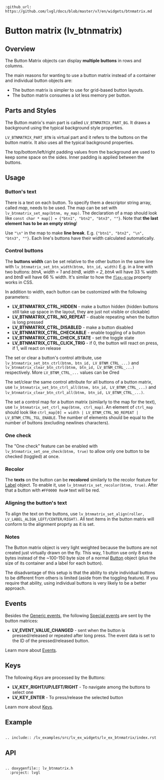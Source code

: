 ```eval_rst
:github_url: https://github.com/lvgl/docs/blob/master/v7/en/widgets/btnmatrix.md
```
# Button matrix (lv_btnmatrix)

## Overview

The Button Matrix objects can display **multiple buttons** in rows and columns.

The main reasons for wanting to use a button matrix instead of a container and individual button objects are:
- The button matrix is simpler to use for grid-based button layouts.
- The button matrix consumes a lot less memory per button.


## Parts and Styles
The Button matrix's main part is called `LV_BTNMATRIX_PART_BG`. It draws a background using the typical background style properties.

`LV_BTNMATRIX_PART_BTN` is virtual part and it refers to the buttons on the button matrix. It also uses all the typical background properties.

The top/bottom/left/right padding values from the background are used to keep some space on the sides. Inner padding is applied between the buttons.

## Usage

### Button's text
There is a text on each button. To specify them a descriptor string array, called *map*, needs to be used.
The map can be set with `lv_btnmatrix_set_map(btnm, my_map)`.
The declaration of a map should look like `const char * map[] = {"btn1", "btn2", "btn3", ""}`.
Note that **the last element has to be an empty string**!  

Use `"\n"` in the map  to make **line break**. E.g. `{"btn1", "btn2", "\n", "btn3", ""}`. Each line's buttons have their width calculated automatically.

### Control buttons
The **buttons width** can be set relative to the other button in the same line with `lv_btnmatrix_set_btn_width(btnm, btn_id, width)`
E.g. in a line with two buttons: *btnA, width = 1* and *btnB, width = 2*, *btnA* will have 33 % width and *btnB* will have 66 % width. 
It's similar to how the [`flex-grow`](https://developer.mozilla.org/en-US/docs/Web/CSS/flex-grow) property works in CSS.

In addition to width, each button can be customized with the following parameters:
- **LV_BTNMATRIX_CTRL_HIDDEN** - make a button hidden (hidden buttons still take up space in the layout, they are just not visible or clickable)
- **LV_BTNMATRIX_CTRL_NO_REPEAT** - disable repeating when the button is long pressed
- **LV_BTNMATRIX_CTRL_DISABLED** - make a button disabled
- **LV_BTNMATRIX_CTRL_CHECKABLE** - enable toggling of a button
- **LV_BTNMATRIX_CTRL_CHECK_STATE** - set the toggle state
- **LV_BTNMATRIX_CTRL_CLICK_TRIG** - if 0, the button will react on press, if 1, will react on release

The set or clear a button's control attribute, use `lv_btnmatrix_set_btn_ctrl(btnm, btn_id, LV_BTNM_CTRL_...)` and 
`lv_btnmatrix_clear_btn_ctrl(btnm, btn_id, LV_BTNM_CTRL_...)` respectively. More `LV_BTNM_CTRL_...` values can be *Or*ed

The set/clear the same control attribute for all buttons of a button matrix, use `lv_btnmatrix_set_btn_ctrl_all(btnm, btn_id, LV_BTNM_CTRL_...)` and 
`lv_btnmatrix_clear_btn_ctrl_all(btnm, btn_id, LV_BTNM_CTRL_...)`.

The set a control map for a button matrix (similarly to the map for the text), use `lv_btnmatrix_set_ctrl_map(btnm, ctrl_map)`.
An element of `ctrl_map` should look like `ctrl_map[0] = width | LV_BTNM_CTRL_NO_REPEAT |  LV_BTNM_CTRL_TGL_ENABLE`. 
The number of elements should be equal to the number of buttons (excluding newlines characters).

### One check
The "One check" feature can be enabled with `lv_btnmatrix_set_one_check(btnm, true)` to allow only one button to be checked (toggled) at once.

### Recolor
The **texts** on the button can be **recolored** similarly to the recolor feature for [Label](/widgets/label) object. To enable it, use `lv_btnmatrix_set_recolor(btnm, true)`. 
After that a button with `#FF0000 Red#` text will be red.

### Aligning the button's text
To align the text on the buttons, use `lv_btnmatrix_set_align(roller, LV_LABEL_ALIGN_LEFT/CENTER/RIGHT)`.
All text items in the button matrix will conform to the alignment proprty as it is set.

### Notes
The Button matrix object is very light weighted because the buttons are not created just virtually drawn on the fly.
This way, 1 button use only 8 extra bytes instead of the ~100-150 byte size of a normal [Button](/widgets/btn) object (plus the size of its container and a label for each button).

The disadvantage of this setup is that the ability to style individual buttons to be different from others is limited (aside from the toggling feature). 
If you require that ability, using individual buttons is very likely to be a better approach.

## Events
Besides the [Generic events](/overview/events.html#generic-event), the following [Special events](/overview/event.html#special-events) are sent by the button matrices:
 - **LV_EVENT_VALUE_CHANGED** - sent when the button is pressed/released or repeated after long press. The event data is set to the ID of the pressed/released button.

Learn more about [Events](/overview/event).

## Keys

The following *Keys* are processed by the Buttons:
- **LV_KEY_RIGHT/UP/LEFT/RIGHT** - To navigate among the buttons to select one
- **LV_KEY_ENTER** - To press/release the selected button

Learn more about [Keys](/overview/indev).

## Example

```eval_rst

.. include:: /lv_examples/src/lv_ex_widgets/lv_ex_btnmatrix/index.rst

```

## API

```eval_rst

.. doxygenfile:: lv_btnmatrix.h
  :project: lvgl

```
